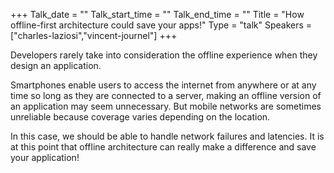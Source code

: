 +++
Talk_date = ""
Talk_start_time = ""
Talk_end_time = ""
Title = "How offline-first architecture could save your apps!"
Type = "talk"
Speakers = ["charles-laziosi","vincent-journel"]
+++

Developers rarely take into consideration the offline experience when they design an application.

Smartphones enable users to access the internet from anywhere or at any time so long as they are connected to a server, making an offline version of an application may seem unnecessary. But mobile networks are sometimes unreliable because coverage varies depending on the location.

In this case, we should be able to handle network failures and latencies. It is at this point that offline architecture can really make a difference and save your application!